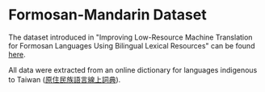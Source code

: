 # Formosan-Mandarin Dataset

The dataset introduced in "Improving Low-Resource Machine Translation for Formosan Languages Using Bilingual Lexical Resources" can be found [here](https://drive.google.com/drive/folders/1PIzB292l9TVAnIPI5Dp8zpkOsUPxyICr?usp=share_link).

All data were extracted from an online dictionary for languages indigenous to Taiwan ([原住民族語言線上詞典](https://e-dictionary.ilrdf.org.tw/ami/search.htm)).